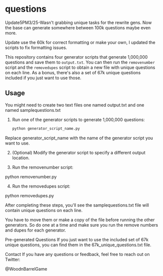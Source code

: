 # questions

Update5PM3/25-Wasn't grabbing unique tasks for the rewrite gens. Now the base can generate somewhere between 100k questions maybe even more.

Update use the 60k for correct formatting or make your own, I updated the scripts to fix formatting issues.

This repository contains four generator scripts that generate 1,000,000 questions and save them to `output.txt`. You can then run the `removenumber` script and the `removedupes` script to obtain a new file with unique questions on each line. As a bonus, there's also a set of 67k unique questions included if you just want to use those.

## Usage

You might need to create two text files one named output.txt and one named samplequestions.txt

1. Run one of the generator scripts to generate 1,000,000 questions:

   ```sh
   python generator_script_name.py
   
Replace generator_script_name with the name of the generator script you want to use.

2. (Optional) Modify the generator script to specify a different output location.

3. Run the removenumber script:

python removenumber.py

4. Run the removedupes script:

python removedupes.py

After completing these steps, you'll see the samplequestions.txt file will contain unique questions on each line.

You have to move them or make a copy of the file before running the other generators. So do one at a time and make sure you run the remove numbers and dupes for each generator.

Pre-generated Questions
If you just want to use the included set of 67k unique questions, you can find them in the 67k_unique_questions.txt file.

Contact
If you have any questions or feedback, feel free to reach out on Twitter:

@WoodnBarrelGame

